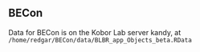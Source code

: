 ## BECon 

Data for BECon is on the Kobor Lab server kandy, at `/home/redgar/BECon/data/BLBR_app_Objects_beta.RData`
